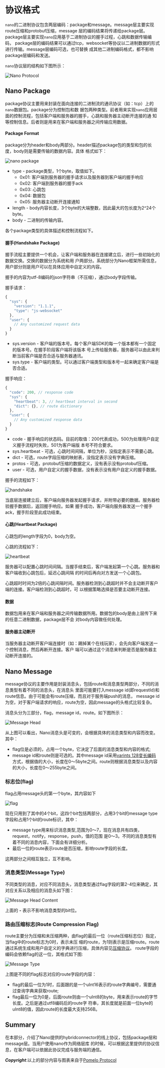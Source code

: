 # 协议格式

`nano`的二进制协议包含两层编码：package和message。message层主要实现route压缩和protobuf压缩，message
层的编码结果将传递给package层。package层主要实现`nano`应用基于二进制协议的握手过程，心跳和数据传输编码，
package层的编码结果可以通过tcp，websocket等协议以二进制数据的形式进行传输。message层编码可选，也可替换
成其他二进制编码格式，都不影响package层编码和发送。

`nano`协议层的结构如下图所示：

![Nano Protocol](images/data-trans.png)

## Nano Package

package协议主要用来封装在面向连接的二进制流的通讯协议（如：tcp）上的`nano`数据包。package分为控制包和数
据包两种类型。前者用来实现`nano`应用层面的控制流程，包括客户端和服务器的握手，心跳和服务器主动断开连接的通
知等控制信息。后者则是用来在客户端和服务器之间传输应用数据。

#### Package Format

package分为header和body两部分。header描述package包的类型和包的长度，body则是需要传输的数据内容。具体
格式如下：

![nano package](images/packet-format.png)

* type - package类型，1个byte，取值如下。
    - 0x01: 客户端到服务器的握手请求以及服务器到客户端的握手响应
    - 0x02: 客户端到服务器的握手ack
    - 0x03: 心跳包
    - 0x04: 数据包
    - 0x05: 服务器主动断开连接通知
* length - body内容长度，3个byte的大端整数，因此最大的包长度为2^24个byte。
* body - 二进制的传输内容。

各个package类型的具体描述和控制流程如下。

#### 握手(Handshake Package)

握手流程主要提供一个机会，让客户端和服务器在连接建立后，进行一些初始化的数据交换。交换的数据分为系统和用
户两部分。系统部分为Nano框架所需信息，用户部分则是用户可以在具体应用中自定义的内容。

握手的内容为utf-8编码的json字符串（不压缩），通过body字段传输。

握手请求：

```javascript
{
  "sys": {
    "version": "1.1.1",
    "type": "js-websocket"
  },
  "user": {
    // Any customized request data
  }
}
```

* sys.version - 客户端的版本号。每个客户端SDK的每一个版本都有一个固定的版本号。在握手阶段客户端将该版本
  号上传给服务器，服务器可以由此来判断当前客户端是否合适与服务器通讯。
* sys.type - 客户端的类型。可以通过客户端类型和版本号一起来确定客户端是否合适。

握手响应：

```javascript
{
  "code": 200, // response code
  "sys": {
    "heartbeat": 3, // heartbeat interval in second
    "dict": {}, // route dictionary
  },
  "user": {
    // Any customized response data
  }
}
```

* code - 握手响应的状态码。目前的取值：200代表成功，500为处理用户自定义握手流程时失败，501为客户端版
  本号不符合要求。
* sys.heartbeat - 可选，心跳时间间隔，单位为秒，没指定表示不需要心跳。
* dict - 可选，route字段压缩的映射表，没指定表示没有字典压缩。
* protos - 可选，protobuf压缩的数据定义，没有表示没有protobuf压缩。
* user - 可选，用户自定义的握手数据，没有表示没有用户自定义的握手数据。

握手的流程如下：

![handshake](images/handshake.png)

当底层连接建立后，客户端向服务器发起握手请求，并附带必要的数据。服务器检验握手数据后，返回握手响应。如果
握手成功，客户端向服务器发送一个握手ack，握手阶段至此成功结束。

#### 心跳(Heartbeat Package)

心跳包的length字段为0，body为空。

心跳的流程如下：

![heartbeat](images/heartbeat.png)

服务器可以配置心跳时间间隔。当握手结束后，客户端发起第一个心跳。服务器和客户端收到心跳包后，延迟心跳间隔
的时间后再向对方发送一个心跳包。

心跳超时时间为2倍的心跳间隔时间。服务器检测到心跳超时并不会主动断开客户端的连接。客户端检测到心跳超时，可
以根据策略选择是否要主动断开连接。

#### 数据

数据包用来在客户端和服务器之间传输数据所用。数据包的body是由上层传下来的任意二进制数据，package层不会
对body内容做任何处理。

#### 服务器主动断开

当服务器主动断开客户端连接时（如：踢掉某个在线玩家），会先向客户端发送一个控制消息，然后再断开连接。客户
端可以通过这个消息来判断是否是服务器主动断开连接的。

## Nano Message

message协议的主要作用是封装消息头，包括route和消息类型两部分，不同的消息类型有着不同的消息头，在消息头
里面可能要打入message id(即requestId)和route信息。由于可能会有route压缩，而且对于服务端push的消息，
message id为空，对于客户端请求的响应，route为空，因此message的头格式比较复杂。

消息头分为三部分，flag，message id，route。如下图所示：

![Message Head](images/message-header.png)

从上图可以看出，Nano消息头是可变的，会根据具体的消息类型和内容而改变。其中：

* flag位是必须的，占用一个byte，它决定了后面的消息类型和内容的格式;
* message id和route则是可选的。其中message id采用[varints 128变长编码](https://developers.google.com/protocol-buffers/docs/encoding#varints)方式，根据值的大小，长度在0～5byte之间。route则根据消息类型以及内容的大小，长度在0～255byte之间。

### 标志位(flag)

flag占用message头的第一个byte，其内容如下

![flag](images/message-flag.png)

现在只用到了其中的4个bit，这四个bit包括两部分，占用3个bit的message type字段和占用1个bit的route标识，其中：

* message type用来标识消息类型,范围为0～7，现在消息共有四类，request，notify，response，push，值的范围
  是0～3。不同的消息类型有着不同的消息内容，下面会有详细分析。
* 最后一位的route表示route是否压缩，影响route字段的长度。

这两部分之间相互独立，互不影响。

### 消息类型(Message Type)

不同类型的消息，对应不同消息头，消息类型通过flag字段的第2-4位来确定，其对应关系以及相应的消息头如下图：

![Message Head Content](images/message-type.png)

上面的 **-** 表示不影响消息类型的bit位。

### 路由压缩标志(Route Compression Flag)

route主要分为压缩和未压缩两种，由flag的最后一位（route压缩标志位）指定，当flag中的route标志为0时，表示未压
缩的route，为1则表示是压缩route。route通过系统生成和用户自定义的字典进行压缩，具体内容见[压缩协议](./route_compression_zh_CN.md)。
route字段的编码会依赖flag的这一位，其格式如下图:

![Message Type](images/route-compre.png)

上图是不同的flag标志对应的route字段的内容：

* flag的最后一位为1时，后面跟的是一个uInt16表示的route字典编号，需要通过查询字典来获取route;
* flag最后一位为0是，后面route则由一个uInt8的byte，用来表示route的字节长度。之后是通过utf8编码后的route字
  符串，其长度就是前面一位byte的uInt8的值，因此route的长度最大支持256B。

## Summary

在本部分，介绍了Nano提供的hybridconnector的线上协议，包括package层和message层。当用户使用nano作为网络层库
的时候，可以根据这里提供的协议信息，在客户端可以依据此协议完成与服务端的通信。

***Copyright***:以上的部分内容与图表来自于[Pomelo Protocol](https://github.com/NetEase/pomelo/wiki/Communication-Protocol)
